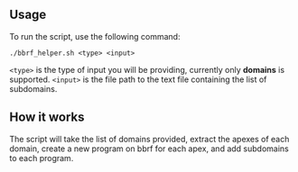 ## Usage
To run the script, use the following command:

```
./bbrf_helper.sh <type> <input>
```

`<type>` is the type of input you will be providing, currently only **domains** is supported.
`<input>` is the file path to the text file containing the list of subdomains.

## How it works
The script will take the list of domains provided, extract the apexes of each domain, create a new program on bbrf for each apex, and add subdomains to each program.
